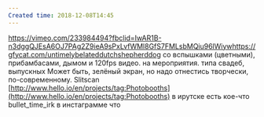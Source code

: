 ```yaml
---
Created time: 2018-12-08T14:45
---
```

https://vimeo.com/233984494?fbclid=IwAR1B-n3dggQJEsA6OJ7PAg2Z9ieA9sPxLvfWMl8GfS7FMLsbMQiu96lWiywhttps://gfycat.com/untimelybelateddutchshepherddog
со вспышками (цветными), прибамбасами, дымом и 120fps видео. на мероприятия. типа свадеб, выпускных
Может быть, зелёный экран, но надо отнестись творчески, по-современному.
Slitscan
[http://www.hello.io/en/projects/tag:Photobooths](http://www.hello.io/en/projects/tag:Photobooths)
в ирутске есть кое-что bullet_time_irk в инстаграмме
что